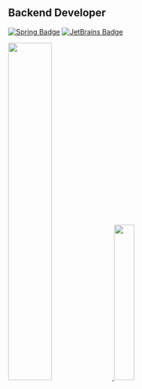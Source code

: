 ## Backend Developer

[![Spring Badge](https://img.shields.io/badge/Spring-6DB33F?style=flat-square&logo=Spring&logoColor=white)](https://spring.io/)
[![JetBrains Badge](https://img.shields.io/badge/JetBrains-000000?style=flat-square&logo=JetBrains&logoColor=white)](https://www.jetbrains.com/)

<a href="s">
  <img src="https://github-readme-stats.vercel.app/api?username=kimjihoon3106&theme=tokyonight&show_icons=true" width="42%" />
</a>
<a href="https://github.com/kimjihoon3106/github-readme-stats">
    <img src="https://github-readme-stats.vercel.app/api/top-langs/?username=kimjihoon3106&layout=donut&show_icons=true&theme=material-palenight&hide_border=true&bg_color=20232a&icon_color=58A6FF&text_color=fff&title_color=58A6FF&count_private=true&exclude_repo=Face-Transfer-Application" width=28.5% />
</a> 
